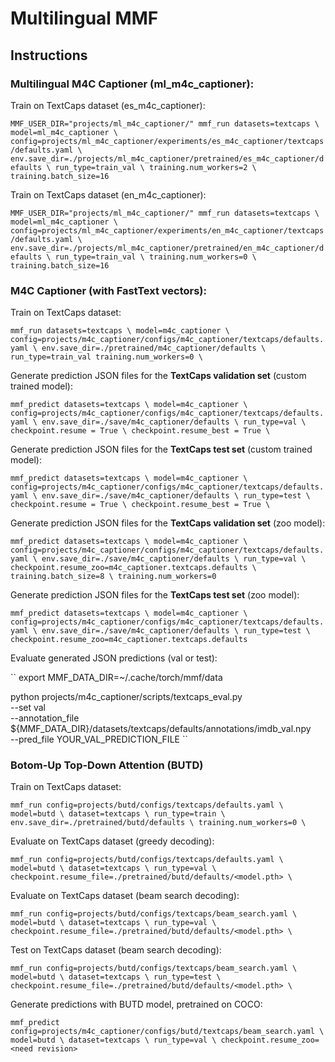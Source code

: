 # Multilingual MMF


## Instructions
### Multilingual M4C Captioner (ml_m4c_captioner):
Train on TextCaps dataset (es_m4c_captioner):

``
MMF_USER_DIR="projects/ml_m4c_captioner/" mmf_run datasets=textcaps \
    model=ml_m4c_captioner \
    config=projects/ml_m4c_captioner/experiments/es_m4c_captioner/textcaps/defaults.yaml \
    env.save_dir=./projects/ml_m4c_captioner/pretrained/es_m4c_captioner/defaults \
    run_type=train_val \
    training.num_workers=2 \
    training.batch_size=16
``

Train on TextCaps dataset (en_m4c_captioner):

``
MMF_USER_DIR="projects/ml_m4c_captioner/" mmf_run datasets=textcaps \
model=ml_m4c_captioner \
config=projects/ml_m4c_captioner/experiments/en_m4c_captioner/textcaps/defaults.yaml \
env.save_dir=./projects/ml_m4c_captioner/pretrained/en_m4c_captioner/defaults \
run_type=train_val \
training.num_workers=0 \
training.batch_size=16
``


### M4C Captioner (with FastText vectors):
Train on TextCaps dataset:

``
mmf_run datasets=textcaps \
    model=m4c_captioner \
    config=projects/m4c_captioner/configs/m4c_captioner/textcaps/defaults.yaml \
    env.save_dir=./pretrained/m4c_captioner/defaults \
    run_type=train_val
    training.num_workers=0 \
``

Generate prediction JSON files for the **TextCaps validation set** (custom trained model):

``
mmf_predict datasets=textcaps \
    model=m4c_captioner \
    config=projects/m4c_captioner/configs/m4c_captioner/textcaps/defaults.yaml \
    env.save_dir=./save/m4c_captioner/defaults \
    run_type=val \
    checkpoint.resume = True \
    checkpoint.resume_best = True \
``

Generate prediction JSON files for the **TextCaps test set** (custom trained model):

``
mmf_predict datasets=textcaps \
    model=m4c_captioner \
    config=projects/m4c_captioner/configs/m4c_captioner/textcaps/defaults.yaml \
    env.save_dir=./save/m4c_captioner/defaults \
    run_type=test \
    checkpoint.resume = True \
    checkpoint.resume_best = True \
``

Generate prediction JSON files for the **TextCaps validation set** (zoo model):

``
mmf_predict datasets=textcaps \
    model=m4c_captioner \
    config=projects/m4c_captioner/configs/m4c_captioner/textcaps/defaults.yaml \
    env.save_dir=./save/m4c_captioner/defaults \
    run_type=val \
    checkpoint.resume_zoo=m4c_captioner.textcaps.defaults \
    training.batch_size=8 \
    training.num_workers=0
``

Generate prediction JSON files for the **TextCaps test set** (zoo model):

``
mmf_predict datasets=textcaps \
    model=m4c_captioner \
    config=projects/m4c_captioner/configs/m4c_captioner/textcaps/defaults.yaml \
    env.save_dir=./save/m4c_captioner/defaults \
    run_type=test \
    checkpoint.resume_zoo=m4c_captioner.textcaps.defaults
``

Evaluate generated JSON predictions (val or test):

``
export MMF_DATA_DIR=~/.cache/torch/mmf/data

python projects/m4c_captioner/scripts/textcaps_eval.py \
    --set val \
    --annotation_file ${MMF_DATA_DIR}/datasets/textcaps/defaults/annotations/imdb_val.npy \
    --pred_file YOUR_VAL_PREDICTION_FILE
``

### Botom-Up Top-Down Attention (BUTD)
Train on TextCaps dataset:

``
mmf_run config=projects/butd/configs/textcaps/defaults.yaml \
    model=butd \
    dataset=textcaps \
    run_type=train \
    env.save_dir=./pretrained/butd/defaults \
    training.num_workers=0 \
``

Evaluate on TextCaps dataset (greedy decoding):

``
mmf_run config=projects/butd/configs/textcaps/defaults.yaml \
    model=butd \
    dataset=textcaps \
    run_type=val \
    checkpoint.resume_file=./pretrained/butd/defaults/<model.pth> \
``

Evaluate on TextCaps dataset (beam search decoding):

``
mmf_run config=projects/butd/configs/textcaps/beam_search.yaml \
    model=butd \
    dataset=textcaps \
    run_type=val \
    checkpoint.resume_file=./pretrained/butd/defaults/<model.pth> \
``

Test on TextCaps dataset (beam search decoding):

``
mmf_run config=projects/butd/configs/textcaps/beam_search.yaml \
    model=butd \
    dataset=textcaps \
    run_type=test \
    checkpoint.resume_file=./pretrained/butd/defaults/<model.pth> \
``

Generate predictions with BUTD model, pretrained on COCO:

``
mmf_predict config=projects/m4c_captioner/configs/butd/textcaps/beam_search.yaml \
    model=butd \
    dataset=textcaps \
    run_type=val \
    checkpoint.resume_zoo=<need revision>
``
